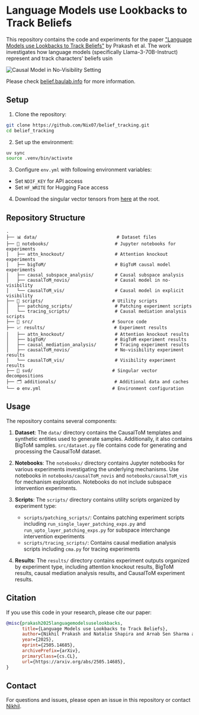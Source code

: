# Language Models use Lookbacks to Track Beliefs

This repository contains the code and experiments for the paper ["Language Models use Lookbacks to Track Beliefs"](https://arxiv.org/abs/2505.14685) by Prakash et al. The work investigates how language models (specifically Llama-3-70B-Instruct) represent and track characters' beliefs usin


![Causal Model in No-Visibility Setting](causalmodel_novis.png)


Please check [belief.baulab.info](https://belief.baulab.info/) for more information.

## Setup

1. Clone the repository:
```bash
git clone https://github.com/Nix07/belief_tracking.git
cd belief_tracking
```

2. Set up the environment:
```bash
uv sync
source .venv/bin/activate
```

3. Configure `env.yml` with following environment variables:
- Set `NDIF_KEY` for API access
- Set `HF_WRITE` for Hugging Face access

4. Download the singular vector tensors from [here]() at the root.


## Repository Structure

```
.
├── 📊 data/                              # Dataset files
├── 📓 notebooks/                         # Jupyter notebooks for experiments
│   ├── attn_knockout/                   # Attention knockout experiments
│   ├── bigToM/                          # BigToM causal model experiments 
│   ├── causal_subspace_analysis/        # Causal subspace analysis
│   ├── causalToM_novis/                 # Causal model in no-visibility
│   └── causalToM_vis/                   # Causal model in explicit visibility   
├── 📜 scripts/                          # Utility scripts
│   ├── patching_scripts/                # Patching experiment scripts
│   └── tracing_scripts/                 # Causal mediation analysis scripts
├── 🔧 src/                              # Source code
├── 📈 results/                          # Experiment results
│   ├── attn_knockout/                   # Attention knockout results
│   ├── bigToM/                          # BigToM experiment results
│   ├── causal_mediation_analysis/       # Tracing experiment results
│   ├── causalToM_novis/                 # No-visibility experiment results
│   └── causalToM_vis/                   # Visibility experiment results
├── 📐 svd/                              # Singular vector decompositions
├── 🗂️ additionals/                      # Additional data and caches
└── ⚙️ env.yml                           # Environment configuration
```

## Usage

The repository contains several components:

1. **Dataset**: The `data/` directory contains the CausalToM templates and synthetic entities used to generate samples. Additionally, it also contains BigToM samples. `src/dataset.py` file contains code for generating and processing the CausalToM dataset.

2. **Notebooks**: The `notebooks/` directory contains Jupyter notebooks for various experiments investigating the underlying mechanisms. Use notebooks in `notebooks/causalToM_novis` and `notebooks/causalToM_vis` for mechanism exploration. Notebooks do not include subspace intervention experiments.

3. **Scripts**: The `scripts/` directory contains utility scripts organized by experiment type:
   - `scripts/patching_scripts/`: Contains patching experiment scripts including `run_single_layer_patching_exps.py` and `run_upto_layer_patching_exps.py` for subspace interchange intervention experiments
   - `scripts/tracing_scripts/`: Contains causal mediation analysis scripts including `cma.py` for tracing experiments

4. **Results**: The `results/` directory contains experiment outputs organized by experiment type, including attention knockout results, BigToM results, causal mediation analysis results, and CausalToM experiment results.

## Citation

If you use this code in your research, please cite our paper:

```bibtex
@misc{prakash2025languagemodelsuselookbacks,
      title={Language Models use Lookbacks to Track Beliefs}, 
      author={Nikhil Prakash and Natalie Shapira and Arnab Sen Sharma and Christoph Riedl and Yonatan Belinkov and Tamar Rott Shaham and David Bau and Atticus Geiger},
      year={2025},
      eprint={2505.14685},
      archivePrefix={arXiv},
      primaryClass={cs.CL},
      url={https://arxiv.org/abs/2505.14685}, 
}
```

## Contact

For questions and issues, please open an issue in this repository or contact [Nikhil](https://nix07.github.io/). 